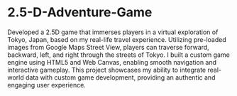 # 2.5-D-Adventure-Game 

Developed a 2.5D game that immerses players in a virtual exploration of Tokyo, Japan, based on my real-life travel experience. Utilizing pre-loaded images from Google Maps Street View, players can traverse forward, backward, left, and right through the streets of Tokyo. I built a custom game engine using HTML5 and Web Canvas, enabling smooth navigation and interactive gameplay. This project showcases my ability to integrate real-world data with custom game development, providing an authentic and engaging user experience. 
